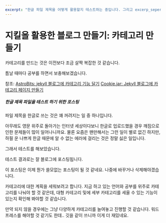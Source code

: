 ```yaml
---
excerpt: "한글 파일 제목을 어떻게 활용할지 테스트하는 중입니다. 그리고 excerp_seperate의 활용에 대해서 생각해 볼 필요가 있을 것 같습니다. 다음에 할 것은 카테고리 만들기 입니다."
---
```


# 지킬을 활용한 블로그 만들기: 카테고리 만들기

카테고리를 만드는 것은 이전보다 조금 살짝 복잡한 것 같습니다.

틈날 때마다 공부를 하면서 보충해보겠습니다.

참조:
[AstroBits: jekyll 블로그에 카테고리 기능 달기](http://hesu.github.io/programming/jekyll/2016/02/18/jekyllblog-make-category.html)
[Cookie.jar: Jekyll 블로그에 카테고리 페이지 만들기](https://cookieshake.github.io/posts/Jekyll-블로그에-Category-페이지-만들기)

##### 한글 제목 파일을 테스트 하기 위한 포스팅

파일 제목을 한글로 쓰는 것은 꽤 꺼려지는 일 중 하나입니다.

아무래도 영문 위주로 돌아가는 인터넷 세상이다보니 한글로 업로드했을 경우 깨짐으로 인한 문제들이 많이 일어나니까요.
물론 요즘은 왠만해서는 그런 일이 별로 없긴 하지만, 하필 운 나쁘게 한글 때문에 알 수 없는 에러에 걸리는 것은 정말 싫은 일입니다.

그래서 테스트를 해보았습니다.

테스트 결과로는 잘 블로그에 포스팅됩니다.

이 포스팅은 이제 뭔가 쓸모없는 포스팅이 될 것 같네요. 나중에 바꾸거나 삭제해야겠습니다.

카테고리에 대한 계획을 세워보려고 합니다.
지금 하고 있는 언어와 공부를 위주로 카테고리를 나눠야 할 것 같은데, 대형 카테고리 및에 세부 카테고리를 세울 수 있는 기능이 있는지 확인해 봐야할 것 같습니다.

만약 되지 않을 경우에는 그냥 다양하게 카테고리를 늘여놓고 진행할 것 같습니다.
워드프레스를 해야할 것 같기도 한데.. 깃을 같이 쓰니까 이게 더 재밌네요.